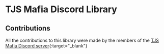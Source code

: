 # TJS Mafia Discord Library
## Contributions
All the contributions to this library were made by the members of the [TJS Mafia Discord server](https://discord.gg/XTEZnmuTRt){:target="_blank"}

